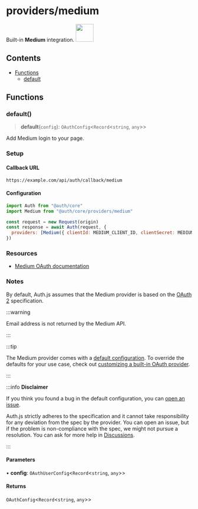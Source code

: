 # providers/medium

<div style={{backgroundColor: "#000", display: "flex", justifyContent: "space-between", color: "#fff", padding: 16}}>
<span>Built-in <b>Medium</b> integration.</span>
<a href="https://medium.com">
  <img style={{display: "block"}} src="https://authjs.dev/img/providers/medium.svg" height="48" width="48"/>
</a>
</div>

## Contents

- [Functions](medium.md#functions)
    - [default](medium.md#default)

## Functions

### default()

> **default**(`config`): `OAuthConfig`\<`Record`\<`string`, `any`\>\>

Add Medium login to your page.

### Setup

#### Callback URL
```
https://example.com/api/auth/callback/medium
```

#### Configuration
```js
import Auth from "@auth/core"
import Medium from "@auth/core/providers/medium"

const request = new Request(origin)
const response = await Auth(request, {
  providers: [Medium({ clientId: MEDIUM_CLIENT_ID, clientSecret: MEDIUM_CLIENT_SECRET })],
})
```

### Resources

 - [Medium OAuth documentation](https://example.com)

### Notes

By default, Auth.js assumes that the Medium provider is
based on the [OAuth 2](https://www.rfc-editor.org/rfc/rfc6749.html) specification.

:::warning

Email address is not returned by the Medium API.

:::

:::tip

The Medium provider comes with a [default configuration](https://github.com/nextauthjs/next-auth/blob/main/packages/core/src/providers/medium.ts).
To override the defaults for your use case, check out [customizing a built-in OAuth provider](https://authjs.dev/guides/providers/custom-provider#override-default-options).

:::

:::info **Disclaimer**

If you think you found a bug in the default configuration, you can [open an issue](https://authjs.dev/new/provider-issue).

Auth.js strictly adheres to the specification and it cannot take responsibility for any deviation from
the spec by the provider. You can open an issue, but if the problem is non-compliance with the spec,
we might not pursue a resolution. You can ask for more help in [Discussions](https://authjs.dev/new/github-discussions).

:::

#### Parameters

• **config**: `OAuthUserConfig`\<`Record`\<`string`, `any`\>\>

#### Returns

`OAuthConfig`\<`Record`\<`string`, `any`\>\>
